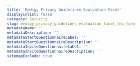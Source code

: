 ```yaml
--- 
 title: 'Medigy Privacy Guidelines Evaluation Facet' 
 displayinlist: false 
 category: Security
 slug: medigy_privacy_guidelines_evaluation_facet_lhc_form
 metadataName: ''
 metadataDescription: ''
 metadataStartQuestionnaireLabel: ''
 metadataStartQuestionnaireDescription: ''
 metadataInviteQuestionnaireLabel: ''
 metadataInviteQuestionnaireDescription: ''
 sitemapExclude: true
---
```

